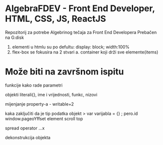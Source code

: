 # AlgebraFDEV - Front End Developer, HTML, CSS, JS, ReactJS

Repozitorij za potrebe Algebrinog tečaja za Front End Developera
Prebačen na G:disk

1. elementi u htmlu su po defultu:
   display: block;
   width:100%
2. flex-box se fokusira na 2 stvari
   a. container koji drži sve elemente(items)

# Može biti na završnom ispitu

funkcije
kako rade parametri

objekti
literali{}, ime i vrijednosti, funkc, nizovi

mijenjanje property-a - writable+2

kaka zaključiti da je tip podatka objekt > var varijabla = {} ; pero.id
window.pageoYffset
element scroll top

spread operator ...x

dekonstrukcija objekta
